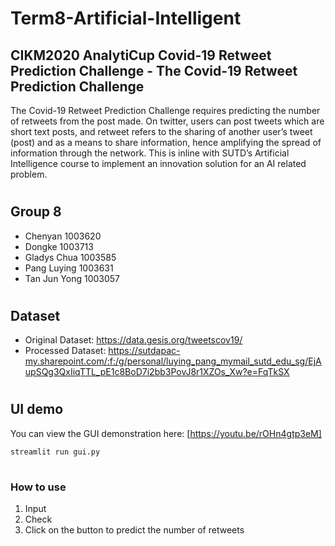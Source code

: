 # Term8-Artificial-Intelligent

## CIKM2020 AnalytiCup Covid-19 Retweet Prediction Challenge - The Covid-19 Retweet Prediction Challenge
The Covid-19 Retweet Prediction Challenge requires predicting the number of retweets from the post made. On twitter, users can post tweets which are short text posts, and retweet refers to the sharing of another user’s tweet (post) and as a means to share information, hence amplifying the spread of information through the network. This is inline with SUTD’s Artificial Intelligence course to implement an innovation solution for an AI related problem.


# 


## Group 8 
- Chenyan       1003620
- Dongke        1003713
- Gladys Chua   1003585
- Pang Luying   1003631
- Tan Jun Yong	1003057

#


## Dataset
- Original Dataset: https://data.gesis.org/tweetscov19/
- Processed Dataset: https://sutdapac-my.sharepoint.com/:f:/g/personal/luying_pang_mymail_sutd_edu_sg/EjAupSQg3QxIiqTTL_pE1c8BoD7i2bb3PovJ8r1XZOs_Xw?e=FqTkSX 


#

## UI demo
You can view the GUI demonstration here: 
[https://youtu.be/rOHn4gtp3eM]
```
streamlit run gui.py  
```

# 

### How to use
1. Input 
2. Check 
3. Click on the button to predict the number of retweets

